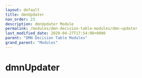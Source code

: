 ```yaml
---
layout: default
title: dmnUpdater 
nav_order: 23
description: dmnUpdater Module
permalink: /modules/dmn-decision-table-modules/dmn-updater
last_modified_date: 2020-04-27T17:54:08+0000
parent: "DMN Decision Table Modules"
grand_parent: "Modules"
---
```


# dmnUpdater